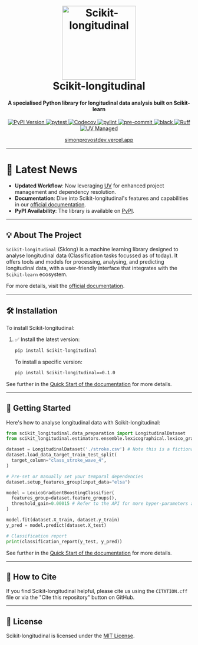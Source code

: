 <!--suppress HtmlDeprecatedAttribute -->
<div align="center">
   <p align="center">
   <h1 align="center">
      <br>
      <a href="https://i.imgur.com/jCtPpTF.png">
         <img src="https://i.imgur.com/jCtPpTF.png" alt="Scikit-longitudinal" width="200">
      </a>
      <br>
      Scikit-longitudinal
      <br>
   </h1>
   <h4 align="center">A specialised Python library for longitudinal data analysis built on Scikit-learn</h4>
</div>

<div align="center">

<!-- All badges in a row -->
<a href="https://pypi.org/project/Scikit-longitudinal/">
   <img src="https://img.shields.io/pypi/v/Scikit-longitudinal?style=for-the-badge" alt="PyPI Version" />
</a>
<a href="https://pytest.org/">
   <img alt="pytest" src="https://img.shields.io/badge/pytest-passing-green?style=for-the-badge&logo=pytest">
</a>
<a href="https://codecov.io/gh/Scikit-Longitudinal/Scikit-Longitudinal">
   <img alt="Codecov" src="https://img.shields.io/badge/coverage-88%25-brightgreen.svg?style=for-the-badge&logo=appveyor">
</a>
<a href="https://www.pylint.org/">
   <img alt="pylint" src="https://img.shields.io/badge/pylint-checked-blue?style=for-the-badge&logo=python">
</a>
<a href="https://pre-commit.com/">
   <img alt="pre-commit" src="https://img.shields.io/badge/pre--commit-checked-blue?style=for-the-badge&logo=python">
</a>
<a href="https://github.com/psf/black">
   <img alt="black" src="https://img.shields.io/badge/black-formatted-black?style=for-the-badge&logo=python">
</a>
<a href="https://github.com/astral-sh/ruff">
   <img alt="Ruff" src="https://img.shields.io/badge/Linter-Ruff-brightgreen?style=for-the-badge">
</a>
<a href="https://github.com/astral-sh/uv">
   <img alt="UV Managed" src="https://img.shields.io/endpoint?url=https://raw.githubusercontent.com/astral-sh/uv/main/assets/badge/v0.json">
</a>

[simonprovostdev.vercel.app](https://simonprovostdev.vercel.app/)

</div>

---

# 📰 Latest News

- **Updated Workflow**: Now leveraging [UV](https://docs.astral.sh/uv/) for enhanced project management and dependency resolution.
- **Documentation**: Dive into Scikit-longitudinal's features and capabilities in our [official documentation](https://simonprovost.github.io/scikit-longitudinal/).
- **PyPI Availability**: The library is available on [PyPI](https://pypi.org/project/Scikit-longitudinal/).

---

## <a id="about-the-project"></a>💡 About The Project

`Scikit-longitudinal` (Sklong) is a machine learning library designed to analyse
longitudinal data (Classification tasks focussed as of today). It offers tools and models for processing, analysing,
and predicting longitudinal data, with a user-friendly interface that
integrates with the `Scikit-learn` ecosystem.

For more details, visit the [official documentation](https://simonprovost.github.io/scikit-longitudinal/).

---

## <a id="installation"></a>🛠️ Installation

To install Scikit-longitudinal:

1. ✅ Install the latest version:
   ```bash
   pip install Scikit-longitudinal
   ```

   To install a specific version:
   ```bash
   pip install Scikit-longitudinal==0.1.0
   ```

See further in the [Quick Start of the documentation](https://simonprovost.github.io/scikit-longitudinal/quick-start) for more details.

---

## <a id="getting-started"></a>🚀 Getting Started

Here's how to analyse longitudinal data with Scikit-longitudinal:

``` py
from scikit_longitudinal.data_preparation import LongitudinalDataset
from scikit_longitudinal.estimators.ensemble.lexicographical.lexico_gradient_boosting import LexicoGradientBoostingClassifier

dataset = LongitudinalDataset('./stroke.csv') # Note this is a fictional dataset. Use yours!
dataset.load_data_target_train_test_split(
  target_column="class_stroke_wave_4",
)

# Pre-set or manually set your temporal dependencies 
dataset.setup_features_group(input_data="elsa")

model = LexicoGradientBoostingClassifier(
  features_group=dataset.feature_groups(),
  threshold_gain=0.00015 # Refer to the API for more hyper-parameters and their meaning
)

model.fit(dataset.X_train, dataset.y_train)
y_pred = model.predict(dataset.X_test)

# Classification report
print(classification_report(y_test, y_pred))
```

See further in the [Quick Start of the documentation](https://simonprovost.github.io/scikit-longitudinal/quick-start) for more details.

---

## <a id="citation"></a>📝 How to Cite

If you find Scikit-longitudinal helpful, please cite us using the `CITATION.cff` file or via the "Cite this repository" button on GitHub.

---

## <a id="license"></a>🔐 License

Scikit-longitudinal is licensed under the [MIT License](./LICENSE).
